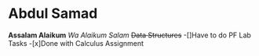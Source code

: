 # Abdul Samad
**Assalam Alaikum**
*Wa Alaikum Salam*
~~Data Structures~~
-[]Have to do PF Lab Tasks
-[x]Done with Calculus Assignment
